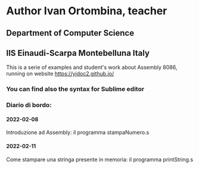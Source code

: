 # Author Ivan Ortombina, teacher
## Department of Computer Science
## IIS Einaudi-Scarpa Montebelluna Italy

This is a serie of examples and student's work about Assembly 8086, running on website https://yjdoc2.github.io/

### You can find also the syntax for Sublime editor

### Diario di bordo:

#### 2022-02-08
Introduzione ad Assembly: il programma stampaNumero.s

#### 2022-02-11
Come stampare una stringa presente in memoria: il programma printString.s